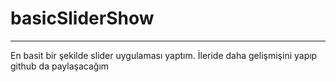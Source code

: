 # basicSliderShow
---------------------
En basit bir şekilde slider uygulaması yaptım. İleride daha gelişmişini yapıp github da paylaşacağım
